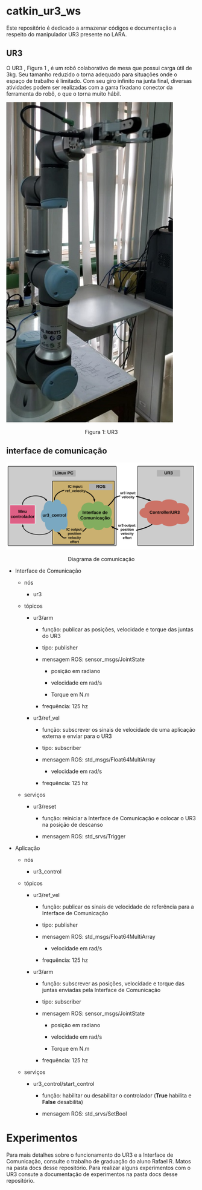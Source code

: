 # catkin_ur3_ws
Este repositôrio é dedicado a armazenar códigos e documentação a respeito do manipulador UR3 presente no LARA.

## UR3
O UR3 , Figura 1 ,  é um robô colaborativo de mesa que possui carga útil de 3kg. Seu tamanho reduzido o torna adequado para situações onde o espaço de trabalho é limitado. Com seu giro infinito na junta final, diversas atividades podem ser realizadas com a garra fixadano conector da ferramenta do robô, o que o torna muito hábil.  

![UR3](docs/imgs/ur3.png)
<center>Figura 1: UR3</center>




## interface de comunicação 
![UR3](docs/imgs/my_control.png)
<center>Diagrama de comunicação</center>

-   Interface de Comunicação

    -   nós

        -   ur3

    -   tópicos

        -   ur3/arm

            -   função: publicar as posições, velocidade e torque das
                juntas do UR3

            -   tipo: publisher

            -   mensagem ROS: sensor\_msgs/JointState

                -   posição em radiano

                -   velocidade em rad/s

                -   Torque em N.m

            -   frequência: 125 hz

        -   ur3/ref\_vel

            -   função: subscrever os sinais de velocidade de uma
                aplicação externa e enviar para o UR3

            -   tipo: subscriber

            -   mensagem ROS: std\_msgs/Float64MultiArray

                -   velocidade em rad/s

            -   frequência: 125 hz

    -   serviços

        -   ur3/reset

            -   função: reiniciar a Interface de Comunicação e colocar o
                UR3 na posição de descanso

            -   mensagem ROS: std\_srvs/Trigger

-   Aplicação

    -   nós

        -   ur3\_control

    -   tópicos

        -   ur3/ref\_vel

            -   função: publicar os sinais de velocidade de referência
                para a Interface de Comunicação

            -   tipo: publisher

            -   mensagem ROS: std\_msgs/Float64MultiArray

                -   velocidade em rad/s

            -   frequência: 125 hz

        -   ur3/arm

            -   função: subscrever as posições, velocidade e torque das
                juntas enviadas pela Interface de Comunicação

            -   tipo: subscriber

            -   mensagem ROS: sensor\_msgs/JointState

                -   posição em radiano

                -   velocidade em rad/s

                -   Torque em N.m

            -   frequência: 125 hz

    -   serviços

        -   ur3\_control/start\_control

            -   função: habilitar ou desabilitar o controlador (**True**
                habilita e **False** desabilita)

            -   mensagem ROS: std\_srvs/SetBool

# Experimentos
Para mais detalhes sobre o funcionamento do UR3 e a Interface de Comunicação, consulte o trabalho de graduação do aluno Rafael R. Matos na pasta docs desse repositório. Para realizar alguns experimentos com o UR3 consute a documentação de experimentos na pasta docs desse repositório.

